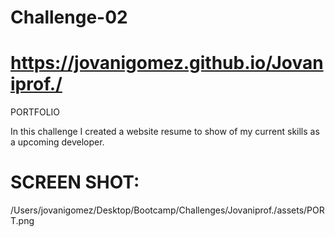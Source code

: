 # Challenge-02

# https://jovanigomez.github.io/Jovaniprof./

PORTFOLIO 

In this challenge I created a website resume to show of my current skills as a upcoming developer.

# SCREEN SHOT: 

/Users/jovanigomez/Desktop/Bootcamp/Challenges/Jovaniprof./assets/PORT.png